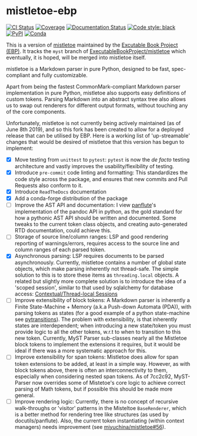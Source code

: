 # mistletoe-ebp

[![CI Status][travis-badge]][travis-link]
[![Coverage][coveralls-badge]][coveralls-link]
[![Documentation Status][rtd-badge]][rtd-link]
[![Code style: black][black-badge]][black-link]
[![PyPI][pypi-badge]][pypi-link]
[![Conda][conda-badge]][conda-link]

This is a version of [mistletoe] maintained by the [Excutable Book Project (EBP)][ebp-link]. It tracks the `myst` branch of [ExecutableBookProject/mistletoe](https://github.com/ExecutableBookProject/mistletoe)
which eventually, it is hoped, will be merged into mistletoe itself.

mistletoe is a Markdown parser in pure Python,
designed to be fast, spec-compliant and fully customizable.

Apart from being the fastest
CommonMark-compliant Markdown parser implementation in pure Python,
mistletoe also supports easy definitions of custom tokens.
Parsing Markdown into an abstract syntax tree
also allows us to swap out renderers for different output formats,
without touching any of the core components.

Unfortunately, mistletoe is not currently being actively maintained
(as of June 8th 2019), and so this fork has been created to allow for a
deployed release that can be utilised by EBP. Here is a working list of 'up-streamable' changes that would be desired of mistletoe that this version has begun to implement:

- [x] Move testing from `unittest` to `pytest`: `pytest` is now the *de facto* testing architecture and vastly improves the usability/flexibility of testing.
- [x] Introduce `pre-commit` code linting and formatting: This standardizes the code style across the package, and ensures that new commits and Pull Requests also conform to it.
- [x] Introduce `ReadTheDocs` documentation
- [x] Add a conda-forge distribution of the package
- [ ] Improve the AST API and documentation: I view [panflute](http://scorreia.com/software/panflute/index.html)'s implementation of the pandoc API in python, as the gold standard for how a pythonic AST API should be written and documented. Some tweaks to the current token class objects, and creating auto-generated RTD documentation, could achieve this.
- [ ] Storage of source line/column ranges: LSP and good rendering reporting of warnings/errors, requires access to the source line and column ranges of each parsed token.
- [x] Asynchronous parsing: LSP requires documents to be parsed asynchronously. Currently, mistletoe contains a number of global state objects, which make parsing inherently not thread-safe. The simple solution to this is to store these items as `threading.local` objects. A related but slightly more complete solution is to introduce the idea of a 'scoped session', similar to that used by sqlalchemy for database access: [Contextual/Thread-local Sessions](https://docs.sqlalchemy.org/en/13/orm/contextual.html#unitofwork-contextual)
- [ ] Improve extensibility of block tokens: A Markdown parser is inherently a Finite State-Machine + Memory (a.k.a Push-down Automata (PDA)), with parsing tokens as states (for a good example of a python state-machine see [pytransitions](https://github.com/pytransitions/transitions)). The problem with extensibility, is that inherently states are interdependent; when introducing a new state/token you must provide logic to all the other tokens, w.r.t to when to transition to this new token. Currently, MyST Parser sub-classes nearly all the Mistletoe block tokens to implement the extensions it requires, but it would be ideal if there was a more systematic approach for this.
- [ ] Improve extensibility for span tokens: Mistletoe does allow for span token extensions to be added, at least in a simple way. However, as with block tokens above, there is often an interconnectivity to them, especially when considering nested span tokens. As of 7cc2c92, MyST-Parser now overrides some of Mistetoe's core logic to achieve correct parsing of Math tokens, but if possible this should be made more general.
- [ ] Improve rendering logic: Currently, there is no concept of recursive walk-throughs or 'visitor' patterns in the Misteltoe `BaseRenderer`, which is a better method for rendering tree like structures (as used by docutils/panflute). Also, the current token instantiating (within context managers) needs improvement (see [miyuchina/mistletoe#56](https://github.com/miyuchina/mistletoe/issues/56)).

[mistletoe]: https://github.com/miyuchina/mistletoe
[ebp-link]: https://github.com/ExecutableBookProject
[travis-badge]: https://travis-ci.org/ExecutableBookProject/mistletoe-ebp.svg?branch=master
[travis-link]: https://travis-ci.org/ExecutableBookProject/mistletoe-ebp
[coveralls-badge]: https://coveralls.io/repos/github/ExecutableBookProject/mistletoe-ebp/badge.svg?branch=master
[coveralls-link]: https://coveralls.io/github/ExecutableBookProject/mistletoe-ebp?branch=master
[rtd-badge]: https://readthedocs.org/projects/mistletoe-ebp/badge/?version=latest
[rtd-link]: https://mistletoe-ebp.readthedocs.io/en/latest/?badge=latest
[black-badge]: https://img.shields.io/badge/code%20style-black-000000.svg
[pypi-badge]: https://img.shields.io/pypi/v/mistletoe-ebp.svg
[pypi-link]: https://pypi.org/project/mistletoe-ebp
[conda-badge]: https://anaconda.org/conda-forge/mistletoe-ebp/badges/version.svg
[conda-link]: https://anaconda.org/conda-forge/mistletoe-ebp
[black-link]: https://github.com/ambv/black
